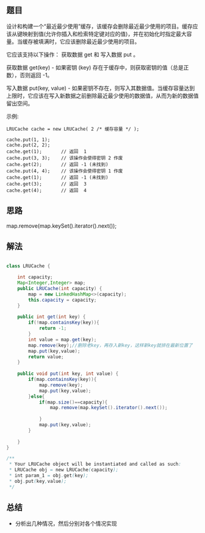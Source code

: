 
## 题目

设计和构建一个“最近最少使用”缓存，该缓存会删除最近最少使用的项目。缓存应该从键映射到值(允许你插入和检索特定键对应的值)，并在初始化时指定最大容量。当缓存被填满时，它应该删除最近最少使用的项目。

它应该支持以下操作： 获取数据 get 和 写入数据 put 。

获取数据 get(key) - 如果密钥 (key) 存在于缓存中，则获取密钥的值（总是正数），否则返回 -1。

写入数据 put(key, value) - 如果密钥不存在，则写入其数据值。当缓存容量达到上限时，它应该在写入新数据之前删除最近最少使用的数据值，从而为新的数据值留出空间。

示例:

    LRUCache cache = new LRUCache( 2 /* 缓存容量 */ );
    
    cache.put(1, 1);
    cache.put(2, 2);
    cache.get(1);       // 返回  1
    cache.put(3, 3);    // 该操作会使得密钥 2 作废
    cache.get(2);       // 返回 -1 (未找到)
    cache.put(4, 4);    // 该操作会使得密钥 1 作废
    cache.get(1);       // 返回 -1 (未找到)
    cache.get(3);       // 返回  3
    cache.get(4);       // 返回  4



## 思路

map.remove(map.keySet().iterator().next());

## 解法
```java

class LRUCache {

    int capacity;
    Map<Integer,Integer> map;
    public LRUCache(int capacity) {
        map = new LinkedHashMap<>(capacity);
        this.capacity = capacity;
    }
    
    public int get(int key) {
        if(!map.containsKey(key)){
            return -1;
        }
        int value = map.get(key);
        map.remove(key);//删除老key，再存入新key，这样新key就排在最新位置了
        map.put(key,value);
        return value;
    }
    
    public void put(int key, int value) {
        if(map.containsKey(key)){
            map.remove(key);
            map.put(key,value);
        }else{
            if(map.size()==capacity){
                map.remove(map.keySet().iterator().next());
                
            }
            map.put(key,value);
        }
        
    }
}

/**
 * Your LRUCache object will be instantiated and called as such:
 * LRUCache obj = new LRUCache(capacity);
 * int param_1 = obj.get(key);
 * obj.put(key,value);
 */
```

## 总结

- 分析出几种情况，然后分别对各个情况实现 
